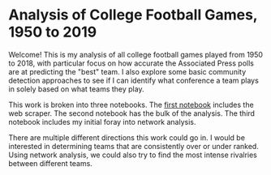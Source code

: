 # Analysis of College Football Games, 1950 to 2019

Welcome!  This is my analysis of all college football games played from 1950 to 2018, with particular focus on how accurate the Associated Press polls are at predicting the "best" team.  I also explore some basic community detection approaches to see if I can identify what conference a team plays in solely based on what teams they play.

This work is broken into three notebooks.  The [first notebook](https://redhairedcelt.github.io/college_football_analysis/CF_Scrape.html) includes the web scraper.  The second notebook has the bulk of the analysis.  The third notebook includes my initial foray into network analysis.

There are multiple different directions this work could go in.  I would be interested in determining teams that are consistently over or under ranked.  Using network analysis, we could also try to find the most intense rivalries between different teams.
